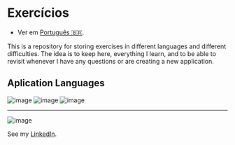  # **Exercícios**

- Ver em [Português 🇧🇷](./README.md).
 
This is a repository for storing exercises in different languages and different difficulties.
The idea is to keep here, everything I learn, and to be able to revisit whenever I have any questions or are creating a new application.

 ## Aplication Languages
 
![image](https://img.shields.io/badge/JavaScript-F7DF1E?style=for-the-badge&logo=javascript&logoColor=black) 
![image](https://img.shields.io/badge/HTML5-E34F26?style=for-the-badge&logo=html5&logoColor=white)
![image](https://img.shields.io/badge/CSS3-1572B6?style=for-the-badge&logo=css3&logoColor=white)
   
***
 ![image](https://img.shields.io/badge/LinkedIn-0077B5?style=for-the-badge&logo=linkedin&logoColor=white) 
 
 See my [LinkedIn](https://www.linkedin.com/in/nathan-de-souza-silva-firmo/). 


